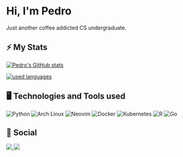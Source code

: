 # Hi, I'm Pedro

Just another coffee addicted CS undergraduate.

## ⚡ My Stats
[![Pedro's GitHub stats](https://github-readme-stats.vercel.app/api?username=pserey&theme=gruvbox&custom_title=My%20github%20stats)](https://github.com/anuraghazra/github-readme-stats)

<!-- [![used languages](https://github-readme-stats.vercel.app/api/top-langs/?username=pserey&theme=gruvbox&exclude_repo=desafio-estatistica,parktech,parktech-prolog,astronvim&layout=compact&custom_title=Used%20languages&size_weight=0.2&count_weight=0.8)](https://github.com/anuraghazra/github-readme-stats) -->

[![used languages](https://github-readme-stats.vercel.app/api/top-langs/?username=pserey&theme=gruvbox&exclude_repo=parktech,parktech-prolog&layout=compact&custom_title=Used%20languages&size_weight=0.1&count_weight=0.9&hide=Jupyter%20Notebook)](https://github.com/anuraghazra/github-readme-stats)

## 🖥️ Technologies and Tools used
![Python](https://img.shields.io/badge/Python-FFD43B?style=for-the-badge&logo=python&logoColor=blue)
![Arch Linux](https://img.shields.io/badge/Arch_Linux-1793D1?style=for-the-badge&logo=arch-linux&logoColor=white)
![Neovim](https://img.shields.io/badge/NeoVim-%2357A143.svg?&style=for-the-badge&logo=neovim&logoColor=white)
![Docker](https://img.shields.io/badge/docker-%230db7ed.svg?style=for-the-badge&logo=docker&logoColor=white)
![Kubernetes](https://img.shields.io/badge/kubernetes-%23326ce5.svg?style=for-the-badge&logo=kubernetes&logoColor=white)
![R](https://img.shields.io/badge/r-%23276DC3.svg?style=for-the-badge&logo=r&logoColor=white)
![Go](https://img.shields.io/badge/go-%2300ADD8.svg?style=for-the-badge&logo=go&logoColor=white)

## 📱 Social 
<a href="https://www.linkedin.com/in/pedro-serey/">
  <img src="https://img.shields.io/badge/LinkedIn-0077B5?style=for-the-badge&logo=linkedin&logoColor=white"/>
</a>
<a href="mailto:serey.pedro@gmail.com">
  <img src="https://img.shields.io/badge/Gmail-D14836?style=for-the-badge&logo=gmail&logoColor=white"/>
</a>
